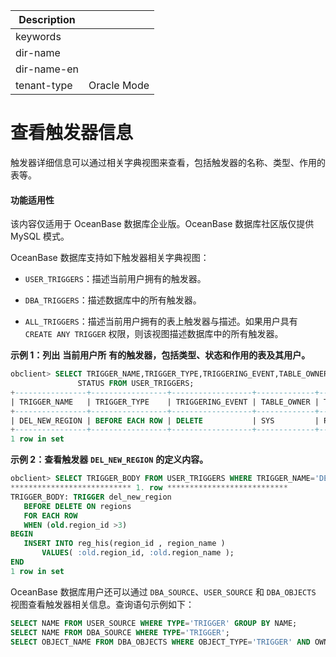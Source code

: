 | Description   |                 |
|---------------|-----------------|
| keywords      |                 |
| dir-name      |                 |
| dir-name-en   |                 |
| tenant-type   | Oracle Mode     |


# 查看触发器信息 

触发器详细信息可以通过相关字典视图来查看，包括触发器的名称、类型、作用的表等。

  <main id="notice" >
    <h4>功能适用性</h4>
    <p>该内容仅适用于 OceanBase 数据库企业版。OceanBase 数据库社区版仅提供 MySQL 模式。</p>
  </main>

OceanBase 数据库支持如下触发器相关字典视图：

* `USER_TRIGGERS`：描述当前用户拥有的触发器。

  

* `DBA_TRIGGERS`：描述数据库中的所有触发器。

  

* `ALL_TRIGGERS`：描述当前用户拥有的表上触发器与描述。如果用户具有 `CREATE ANY TRIGGER` 权限，则该视图描述数据库中的所有触发器。

  




**示例 1：列出** **当前用户所** **有的触发器，包括类型、状态和作用的表及其用户。** 

```sql
obclient> SELECT TRIGGER_NAME,TRIGGER_TYPE,TRIGGERING_EVENT,TABLE_OWNER,TABLE_NAME,
               STATUS FROM USER_TRIGGERS;
+----------------+-----------------+------------------+-------------+------------+---------+
| TRIGGER_NAME   | TRIGGER_TYPE    | TRIGGERING_EVENT | TABLE_OWNER | TABLE_NAME | STATUS  |
+----------------+-----------------+------------------+-------------+------------+---------+
| DEL_NEW_REGION | BEFORE EACH ROW | DELETE           | SYS         | REGIONS    | ENABLED |
+----------------+-----------------+------------------+-------------+------------+---------+
1 row in set
```



**示例 2：查看触发器** **`DEL_NEW_REGION`** **的定义内容。** 

```sql
obclient> SELECT TRIGGER_BODY FROM USER_TRIGGERS WHERE TRIGGER_NAME='DEL_NEW_REGION'\G
*************************** 1. row ***************************
TRIGGER_BODY: TRIGGER del_new_region
   BEFORE DELETE ON regions
   FOR EACH ROW
   WHEN (old.region_id >3)
BEGIN
   INSERT INTO reg_his(region_id , region_name )
       VALUES( :old.region_id, :old.region_name );
END
1 row in set
```



OceanBase 数据库用户还可以通过 `DBA_SOURCE`、`USER_SOURCE` 和 `DBA_OBJECTS` 视图查看触发器相关信息。查询语句示例如下：

```sql
SELECT NAME FROM USER_SOURCE WHERE TYPE='TRIGGER' GROUP BY NAME; 
SELECT NAME FROM DBA_SOURCE WHERE TYPE='TRIGGER';
SELECT OBJECT_NAME FROM DBA_OBJECTS WHERE OBJECT_TYPE='TRIGGER' AND OWNER='username';
```


